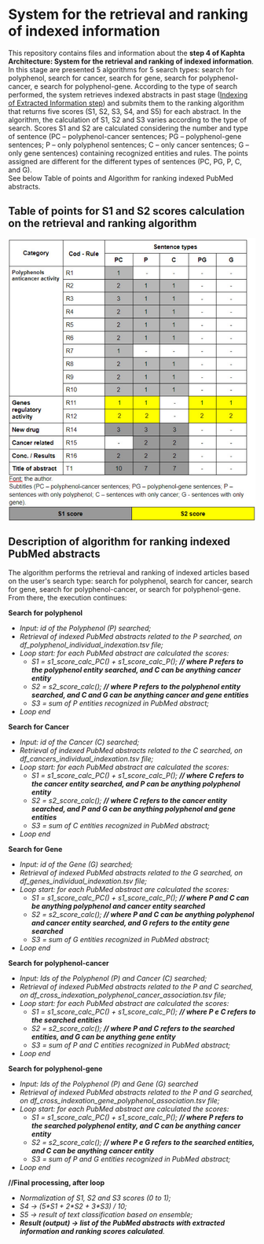 <h1>System for the retrieval and ranking of indexed information</h1>
<p>This repository contains files and information about the <strong> step 4 of Kaphta Architecture: System for the retrieval and ranking of indexed information</strong>. In this stage are presented 5 algorithms for 5 search types: search for polyphenol, search for cancer, search for gene, search for polyphenol-cancer, e search for polyphenol-gene. According to the type of search performed, the system retrieves indexed abstracts in past stage (<a href='https://github.com/ramongsilva/Indexing-of-extracted-information'>Indexing of Extracted Information step</a>) and submits them to the ranking algorithm that returns five scores (S1, S2, S3, S4, and S5) for each abstract. In the algorithm, the calculation of S1, S2 and S3 varies according to the type of search. Scores S1 and S2 are calculated considering the number and type of sentence (PC – polyphenol-cancer sentences; PG – polyphenol-gene sentences; P – only polyphenol sentences; C – only cancer sentences; G – only gene sentences) containing recognized entities and rules. The points assigned are different for the different types of sentences (PC, PG, P, C, and G). <br>
  See below Table of points and Algorithm for ranking indexed PubMed abstracts.
  </p>
    <h2>Table of points for S1 and S2 scores calculation on the  retrieval and ranking algorithm</h2>
    <img src='images/Table-with-points.jpg' style="display:block; margin: 0 auto;">
    <h2>Description of algorithm for ranking indexed PubMed abstracts </h2>    
    <p>The algorithm performs the retrieval and ranking of indexed articles based on the user's search type: search for polyphenol, search for cancer, search for gene, search for polyphenol-cancer, or search for polyphenol-gene. From there, the execution continues:</p>
    <p><strong>Search for polyphenol</strong></p>
    <i><ul>
     <li>Input: id of the Polyphenol (P) searched;
     <li>Retrieval of indexed PubMed abstracts related to the P searched, on df_polyphenol_individual_indexation.tsv file;</li>
     <li>Loop start: for each PubMed abstract are calculated the scores:
       <ul>
         <li>S1 = s1_score_calc_PC() +  s1_score_calc_P(); <strong>// where P refers to the polyphenol entity searched, and C can be anything cancer entity</strong></li>
         <li>S2 = s2_score_calc();  <strong>// where P refers to the polyphenol entity searched, and C and G can be anything cancer and gene entities </strong></li>
         <li>S3 = sum of P entities recognized in PubMed abstract;</li>
       </ul>       
     </li>
     <li>Loop end</li>
    </ul></i>    
    <p><strong>Search for Cancer</strong></p>
    <i><ul>
     <li>Input: id of the Cancer (C) searched;
     <li>Retrieval of indexed PubMed abstracts related to the C searched, on df_cancers_individual_indexation.tsv file;</li>
     <li>Loop start: for each PubMed abstract are calculated the scores:
       <ul>
         <li>S1 = s1_score_calc_PC() +  s1_score_calc_P(); <strong>// where C refers to the cancer entity searched, and P can be anything polyphenol entity</strong></li>
         <li>S2 = s2_score_calc();  <strong>// where C refers to the cancer entity searched, and P and G can be anything polyphenol and gene entities </strong></li>
         <li>S3 = sum of C entities recognized in PubMed abstract;</li>
       </ul>       
     </li>
     <li>Loop end</li>
    </ul></i>
     <p><strong>Search for Gene</strong></p>
    <i><ul>
     <li>Input: id of the Gene (G) searched;
     <li>Retrieval of indexed PubMed abstracts related to the G searched, on df_genes_individual_indexation.tsv file;</li>
     <li>Loop start: for each PubMed abstract are calculated the scores:
       <ul>
         <li>S1 = s1_score_calc_PC() +  s1_score_calc_P(); <strong>// where P and C can be anything polyphenol and cancer entity searched
</strong></li>
         <li>S2 = s2_score_calc();  <strong>// where P and C can be anything polyphenol and cancer entity searched, and G refers to the entity gene searched 
</strong></li>
         <li>S3 = sum of G entities recognized in PubMed abstract;</li>
       </ul>       
     </li>
     <li>Loop end</li>
    </ul></i>
      <p><strong>Search for polyphenol-cancer</strong></p>
    <i><ul>
      <li>Input: Ids of the Polyphenol (P) and Cancer (C) searched;</li>
     <li>Retrieval of indexed PubMed abstracts related to the P and C searched, on df_cross_indexation_polyphenol_cancer_association.tsv file;</li>
     <li>Loop start: for each PubMed abstract are calculated the scores:
       <ul>
         <li>S1 = s1_score_calc_PC() +  s1_score_calc_P(); <strong>// where P e C refers to the searched entities</strong></li>
         <li>S2 = s2_score_calc();  <strong>// where P and C refers to the searched entities, and G can be anything gene entity</strong></li>
         <li>S3 = sum of P and C entities recognized in PubMed abstract;</li>
       </ul>       
     </li>
     <li>Loop end</li>
    </ul></i>
    <p><strong>Search for polyphenol-gene</strong></p>
    <i><ul>
     <li>Input: Ids of the Polyphenol (P) and Gene (G) searched</li>
     <li>Retrieval of indexed PubMed abstracts related to the P and G searched, on df_cross_indexation_gene_polyphenol_association.tsv file;</li>
     <li>Loop start: for each PubMed abstract are calculated the scores:
       <ul>
         <li>S1 = s1_score_calc_PC() +  s1_score_calc_P(); <strong>// where P refers to the searched polyphenol entity, and C can be anything cancer entity</strong></li>
         <li>S2 = s2_score_calc();  <strong>// where P e G refers to the searched entities, and C can be anything cancer entity</strong></li>
         <li>S3 = sum of P and G entities recognized in PubMed abstract;</li>
       </ul>       
     </li>
     <li>Loop end</li>
    </ul></i>
    <p><strong>//Final processing, after loop</strong></p>
     <i><ul>      
     <li>Normalization of S1, S2 and S3 scores (0 to 1);</li>
      <li>S4 → (5*S1 + 2*S2 + 3*S3) / 10;
      <li>S5 → result of text classification based on ensemble;</li>
      <li><strong>Result (output) → list of the PubMed abstracts with extracted information and ranking scores calculated</strong>.</li>
  </ul></i>
    
